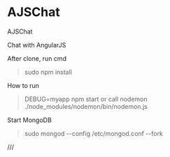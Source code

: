 # AJSChat
AJSChat

Chat with AngularJS

After clone, run cmd
> sudo npm install

How to run
> DEBUG=myapp npm start
or call nodemon
> ./node_modules/nodemon/bin/nodemon.js

Start MongoDB
> sudo mongod --config /etc/mongod.conf --fork

///